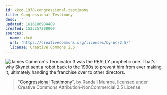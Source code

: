 ```yaml
---
id: xkcd.1978-congressional-testimony
title: Congressional Testimony
desc: ''
updated: 1616186984489
created: 1523257200000
sources:
  name: xkcd
  url: 'https://creativecommons.org/licenses/by-nc/2.5/'
  license: Creative Commons 2.5
---
```

![James Cameron's Terminator 3 was the REALLY prophetic one. That's why Skynet sent a robot back to the 1990s to prevent him from ever making it, ultimately handing the franchise over to other directors.](https://imgs.xkcd.com/comics/congressional_testimony.png)
> "[Congressional Testimony](https://xkcd.com/1978/)", by Randall Munroe, licensed under Creative Commons Attribution-NonCommercial 2.5 License

